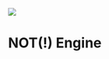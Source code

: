 <img src = "https://github.com/Sam-1210/Not-Engine-Tmp/blob/Testing/Assets/Materials/Textures/Logo.png" align = "middle"/>
<h1>NOT(!) Engine</h1>
